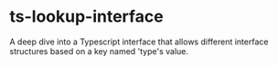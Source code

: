 # ts-lookup-interface
A deep dive into a Typescript interface that allows different interface structures based on a key named 'type's value.
